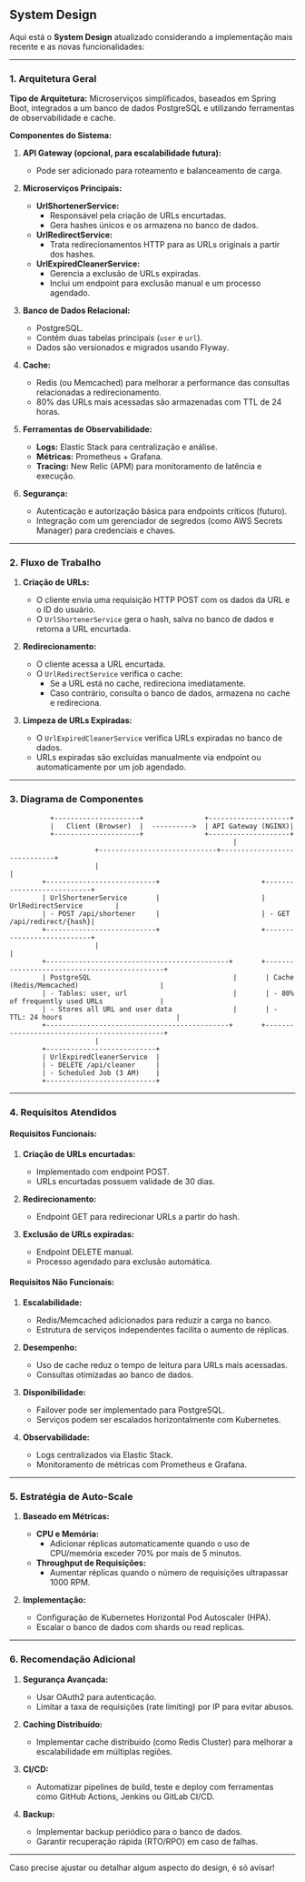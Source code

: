 ## **System Design**

Aqui está o **System Design** atualizado considerando a implementação mais recente e as novas funcionalidades:

---

### **1. Arquitetura Geral**

**Tipo de Arquitetura:** Microserviços simplificados, baseados em Spring Boot, integrados a um banco de dados PostgreSQL e utilizando ferramentas de observabilidade e cache.

**Componentes do Sistema:**

1. **API Gateway (opcional, para escalabilidade futura):**

   - Pode ser adicionado para roteamento e balanceamento de carga.

2. **Microserviços Principais:**

   - **UrlShortenerService:**
     - Responsável pela criação de URLs encurtadas.
     - Gera hashes únicos e os armazena no banco de dados.
   - **UrlRedirectService:**
     - Trata redirecionamentos HTTP para as URLs originais a partir dos hashes.
   - **UrlExpiredCleanerService:**
     - Gerencia a exclusão de URLs expiradas.
     - Inclui um endpoint para exclusão manual e um processo agendado.

3. **Banco de Dados Relacional:**

   - PostgreSQL.
   - Contém duas tabelas principais (`user` e `url`).
   - Dados são versionados e migrados usando Flyway.

4. **Cache:**

   - Redis (ou Memcached) para melhorar a performance das consultas relacionadas a redirecionamento.
   - 80% das URLs mais acessadas são armazenadas com TTL de 24 horas.

5. **Ferramentas de Observabilidade:**

   - **Logs:** Elastic Stack para centralização e análise.
   - **Métricas:** Prometheus + Grafana.
   - **Tracing:** New Relic (APM) para monitoramento de latência e execução.

6. **Segurança:**
   - Autenticação e autorização básica para endpoints críticos (futuro).
   - Integração com um gerenciador de segredos (como AWS Secrets Manager) para credenciais e chaves.

---

### **2. Fluxo de Trabalho**

1. **Criação de URLs:**

   - O cliente envia uma requisição HTTP POST com os dados da URL e o ID do usuário.
   - O `UrlShortenerService` gera o hash, salva no banco de dados e retorna a URL encurtada.

2. **Redirecionamento:**

   - O cliente acessa a URL encurtada.
   - O `UrlRedirectService` verifica o cache:
     - Se a URL está no cache, redireciona imediatamente.
     - Caso contrário, consulta o banco de dados, armazena no cache e redireciona.

3. **Limpeza de URLs Expiradas:**
   - O `UrlExpiredCleanerService` verifica URLs expiradas no banco de dados.
   - URLs expiradas são excluídas manualmente via endpoint ou automaticamente por um job agendado.

---

### **3. Diagrama de Componentes**

```
          +---------------------+               +--------------------+
          |   Client (Browser)  |  ---------->  | API Gateway (NGINX)|
          +---------------------+               +--------------------+
                                                       |
                     +-----------------------------+-----------------------------+
                     |                                                           |
        +---------------------------+                         +---------------------------+
        | UrlShortenerService       |                         | UrlRedirectService        |
        | - POST /api/shortener     |                         | - GET /api/redirect/{hash}|
        +---------------------------+                         +---------------------------+
                     |                                                           |
        +---------------------------------------------+       +---------------------------------------------+
        | PostgreSQL                                   |       | Cache (Redis/Memcached)                    |
        | - Tables: user, url                          |       | - 80% of frequently used URLs              |
        | - Stores all URL and user data               |       | - TTL: 24 hours                            |
        +---------------------------------------------+       +---------------------------------------------+
                     |
        +---------------------------+
        | UrlExpiredCleanerService  |
        | - DELETE /api/cleaner     |
        | - Scheduled Job (3 AM)    |
        +---------------------------+
```

---

### **4. Requisitos Atendidos**

#### **Requisitos Funcionais:**

1. **Criação de URLs encurtadas:**

   - Implementado com endpoint POST.
   - URLs encurtadas possuem validade de 30 dias.

2. **Redirecionamento:**

   - Endpoint GET para redirecionar URLs a partir do hash.

3. **Exclusão de URLs expiradas:**
   - Endpoint DELETE manual.
   - Processo agendado para exclusão automática.

#### **Requisitos Não Funcionais:**

1. **Escalabilidade:**

   - Redis/Memcached adicionados para reduzir a carga no banco.
   - Estrutura de serviços independentes facilita o aumento de réplicas.

2. **Desempenho:**

   - Uso de cache reduz o tempo de leitura para URLs mais acessadas.
   - Consultas otimizadas ao banco de dados.

3. **Disponibilidade:**

   - Failover pode ser implementado para PostgreSQL.
   - Serviços podem ser escalados horizontalmente com Kubernetes.

4. **Observabilidade:**
   - Logs centralizados via Elastic Stack.
   - Monitoramento de métricas com Prometheus e Grafana.

---

### **5. Estratégia de Auto-Scale**

1. **Baseado em Métricas:**

   - **CPU e Memória:**
     - Adicionar réplicas automaticamente quando o uso de CPU/memória exceder 70% por mais de 5 minutos.
   - **Throughput de Requisições:**
     - Aumentar réplicas quando o número de requisições ultrapassar 1000 RPM.

2. **Implementação:**
   - Configuração de Kubernetes Horizontal Pod Autoscaler (HPA).
   - Escalar o banco de dados com shards ou read replicas.

---

### **6. Recomendação Adicional**

1. **Segurança Avançada:**

   - Usar OAuth2 para autenticação.
   - Limitar a taxa de requisições (rate limiting) por IP para evitar abusos.

2. **Caching Distribuído:**

   - Implementar cache distribuído (como Redis Cluster) para melhorar a escalabilidade em múltiplas regiões.

3. **CI/CD:**

   - Automatizar pipelines de build, teste e deploy com ferramentas como GitHub Actions, Jenkins ou GitLab CI/CD.

4. **Backup:**
   - Implementar backup periódico para o banco de dados.
   - Garantir recuperação rápida (RTO/RPO) em caso de falhas.

---

Caso precise ajustar ou detalhar algum aspecto do design, é só avisar!
